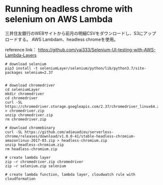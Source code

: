 # Running headless chrome with selenium on AWS Lambda

三井住友銀行のWEBサイトから前月の明細CSVをダウンロードし、S3にアップロードする。
AWS Lambdam、headless chromeを使用。

reference link：
https://github.com/yai333/Selenium-UI-testing-with-AWS-Lambda-Layers
```buildoutcfg
# download selenium
pip3 install -t seleniumLayer/selenium/python/lib/python3.7/site-packages selenium=2.37


# download chromedriver
cd seleniumLayer
mkdir chromedriver
cd chromedriver
curl -SL https://chromedriver.storage.googleapis.com/2.37/chromedriver_linux64.zip > chromedriver.zip
unzip chromedriver.zip
rm chromedriver.zip

# download chromebinary
curl -SL https://github.com/adieuadieu/serverless-chrome/releases/download/v1.0.0-41/stable-headless-chromium-amazonlinux-2017-03.zip > headless-chromium.zip
unzip headless-chromium.zip
rm headless-chromium.zip

# create lambda layer
zip –r chromedriver.zip chromedriver
zip –r selenium.zip selenium

# create lambda function, lambda layer, cloudwatch rule with cloudformation
```
